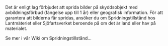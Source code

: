 ﻿Det är enligt lag förbjudet att sprida bilder på skyddsobjekt med avbildningsförbud (fängelse upp till 1 år) eller geografisk information. För att garantera att bilderna får spridas, ansöker du om Spridningstillstånd hos Lantmäteriet eller Sjöfartsverket beroende på om det är land eller hav på materialet.

Se mer i vår Wiki om Spridningstillstånd...